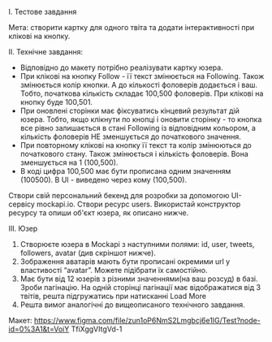 I. Тестове завдання

Мета: створити картку для одного твіта та додати інтерактивності при клікові на
кнопку.

II. Технічне завдання:

- Відповідно до макету потрібно реалізувати картку юзера.
- При клікові на кнопку Follow - її текст змінюється на Following. Також
  змінюється колір кнопки. А до кількості фоловерів додається і ваш. Тобто,
  початкова кількість складає 100,500 фоловерів. При клікові на кнопку буде
  100,501.
- При оновлені сторінки має фіксуватись кінцевий результат дій юзера. Тобто,
  якщо клікнути по кнопці і оновити сторінку - то кнопка все рівно залишається в
  стані Following із відповідним кольором, а кількість фоловерів НЕ зменшується
  до початкового значення.
- При повторному клікові на кнопку її текст та колір змінюються до початкового
  стану. Також змінюється і кількість фоловерів. Вона зменшується на 1
  (100,500).
- В коді цифра 100,500 має бути прописана одним значенням (100500). В UI -
  виведено через кому (100,500).

Створи свій персональний бекенд для розробки за допомогою UI-сервісу mockapi.io.
Створи ресурс users. Використай конструктор ресурсу та опиши об'єкт юзера, як
описано нижче.

III. Юзер

1. Створюєте юзера в Mockapi з наступними полями: id, user, tweets, followers,
   avatar (див скріншот нижче).
2. Зображення аватарів мають бути прописані окремими url у властивості “avatar”.
   Можете підібрати їх самостійно.
3. Має бути від 12 юзерів з різними значеннями(на ваш розсуд) в базі. Зроби
   пагінацію. На одній сторінці пагінації має відображатися від 3 твітів, решта
   підгружатись при натисканні Load More
4. Решта вимог аналогічні до вищеописаного технічного завдання.

Макет:
https://www.figma.com/file/zun1oP6NmS2Lmgbcj6e1IG/Test?node-id=0%3A1&t=VoiY
TfiXggVItgVd-1
